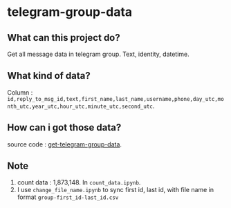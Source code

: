 # telegram-group-data

## What can this project do?
Get all message data in telegram group. Text, identity, datetime.

## What kind of data?
Column : `id,reply_to_msg_id,text,first_name,last_name,username,phone,day_utc,month_utc,year_utc,hour_utc,minute_utc,second_utc`.

## How can i got those data?
source code : [get-telegram-group-data](https://github.com/Hidayathamir/get-telegram-group-data).

## Note
1. count data : 1,873,148. In `count_data.ipynb`.
2. I use `change_file_name.ipynb` to sync first id, last id, with file name in format `group-first_id-last_id.csv`
